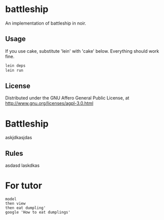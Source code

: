 # battleship

An implementation of battleship in noir.

## Usage

If you use cake, substitute 'lein' with 'cake' below. Everything should work fine.

```bash
lein deps
lein run
```

## License

Distributed under the GNU Affero General Public License, at http://www.gnu.org/licenses/agpl-3.0.html

# Battleship
askjdkasjdas

## Rules
asdasd
laskdkas

# For tutor 
```
model
then view
then eat dumpling'
google 'How to eat dumplings'
```
